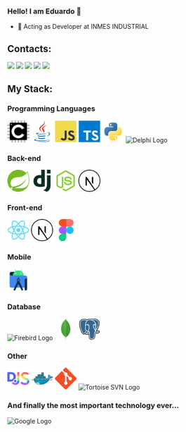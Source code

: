### Hello! I am Eduardo 👋

- 🔭 Acting as Developer at INMES INDUSTRIAL

## Contacts:

<div>
<a href="https://www.instagram.com/edufvicentini/" target="_blank"><img src="https://img.shields.io/badge/-Instagram-%23E4405F?style=for-the-badge&logo=instagram&logoColor=white" target="_blank"></a>
<a href = "mailto:eduardofvicentini@gmail.com"><img src="https://img.shields.io/badge/Gmail-D14836?style=for-the-badge&logo=gmail&logoColor=white" target="_blank"></a>
<a href="https://www.linkedin.com/in/eduardofvicentini/" target="_blank"><img src="https://img.shields.io/badge/-LinkedIn-%230077B5?style=for-the-badge&logo=linkedin&logoColor=white" target="_blank"></a> 
<a href="https://open.spotify.com/artist/49uDffcMhwfjw48sXo4nlF" target="_blank"><img src="https://img.shields.io/badge/-SPOTIFY-black?style=for-the-badge&logo=spotify" target="_blank"></a>
<img src="https://img.shields.io/badge/Eduardo%20F.%20Vicentini%207264-lavender?style=for-the-badge&logo=discord" target="_blank">
</div>

## My Stack:
  ### Programming Languages
  <div>
    <img src="https://github.com/devicons/devicon/blob/master/icons/embeddedc/embeddedc-original.svg" alt="Embedded C Logo" width="50" height="50"/>
    <img src="https://github.com/devicons/devicon/blob/master/icons/java/java-original.svg" alt="Java Logo" width="50" height="50"/>
    <img src="https://github.com/devicons/devicon/blob/master/icons/javascript/javascript-original.svg" alt="JavaScript Logo" width="50" height="50"/>
    <img src="https://github.com/devicons/devicon/blob/master/icons/typescript/typescript-original.svg" alt="Typescript Logo" width="50" height="50"/>
    <img src="https://github.com/devicons/devicon/blob/master/icons/python/python-original.svg" alt="Python Logo" width="50" height="50"/>
    <img src="https://encrypted-tbn0.gstatic.com/images?q=tbn:ANd9GcTZ3mq4xJcDphrmkmU7ZwbxUJN8kL2SslF6Lw&usqp=CAU" alt="Delphi Logo" width="50" height="50"/>
  </div>

  ### Back-end
  <div>
    <img src="https://github.com/devicons/devicon/blob/master/icons/spring/spring-original.svg" alt="Spring Logo" width="50" height="50"/>
    <img src="https://github.com/devicons/devicon/blob/master/icons/django/django-plain.svg" alt="Django Logo" width="50" height="50"/>
    <img src="https://github.com/devicons/devicon/blob/master/icons/nodejs/nodejs-original.svg" alt="NodeJs Logo" width="50" height="50"/>
    <img src="https://github.com/devicons/devicon/blob/master/icons/nextjs/nextjs-line.svg" alt="NextJs Logo" width="50" height="50"/>
  </div>
  
  ### Front-end
  <div>
    <img src="https://github.com/devicons/devicon/blob/master/icons/react/react-original.svg" alt="React Logo" width="50" height="50"/>
    <img src="https://github.com/devicons/devicon/blob/master/icons/nextjs/nextjs-line.svg" alt="NextJs Logo" width="50" height="50"/>
    <img src="https://github.com/devicons/devicon/blob/master/icons/figma/figma-original.svg" alt="Figma Logo" width="50" height="50"/>
  </div>  

  ### Mobile
  <div>
    <img src="https://github.com/devicons/devicon/blob/master/icons/androidstudio/androidstudio-original.svg" alt="AndroidStudio Logo" width="50" height="50"/>
  </div>  
  
  ### Database
  <div>
    <img src="https://firebirdsql.org/file/about/firebird-logo-500.png" alt="Firebird Logo" width="50" height="50"/>
    <img src="https://github.com/devicons/devicon/blob/master/icons/mongodb/mongodb-original.svg" alt="MongoDB Logo" width="50" height="50"/>
    <img src="https://github.com/devicons/devicon/blob/master/icons/postgresql/postgresql-original.svg" alt="Postgresql Logo" width="50" height="50"/>
  </div>  
  
  ### Other
  <div>
    <img src="https://github.com/devicons/devicon/blob/master/icons/discordjs/discordjs-original.svg" alt="DiscordJS Logo" width="50" height="50"/>
    <img src="https://github.com/devicons/devicon/blob/master/icons/docker/docker-original.svg" alt="Docker Logo" width="50" height="50"/>
    <img src="https://github.com/devicons/devicon/blob/master/icons/git/git-original.svg" alt="Git Logo" width="50" height="50"/>
    <img src="https://tortoisesvn.net/assets/img/logo-256x256.png" alt="Tortoise SVN Logo" width="50" height="50"/>
  </div>  
  
  ### And finally the most important technology ever...
  <div>
    <img src="https://cdn5-ss8.sharpschool.com/UserFiles/Servers/Server_1015762/Image/Google/Google.png" alt="Google Logo" width="150"/>
  </div>  
